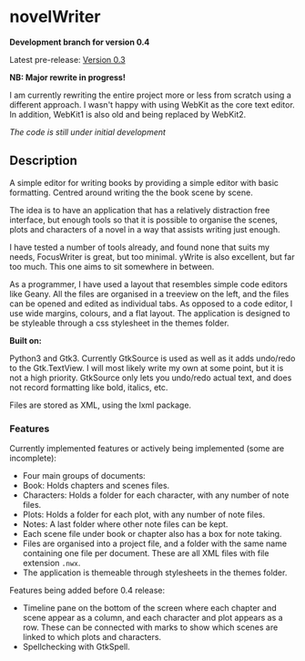 # novelWriter

**Development branch for version 0.4**

Latest pre-release: [Version 0.3](https://github.com/vkbo/novelWriter/releases/tag/v0.3)

**NB: Major rewrite in progress!**

I am currently rewriting the entire project more or less from scratch using a different approach.
I wasn't happy with using WebKit as the core text editor. In addition, WebKit1 is also old and
being replaced by WebKit2.

*The code is still under initial development*

## Description

A simple editor for writing books by providing a simple editor with basic formatting.
Centred around writing the the book scene by scene.

The idea is to have an application that has a relatively distraction free interface, but enough
tools so that it is possible to organise the scenes, plots and characters of a novel in a way
that assists writing just enough.

I have tested a number of tools already, and found none that suits my needs, FocusWriter is great,
but too minimal. yWrite is also excellent, but far too much. This one aims to sit somewhere in
between.

As a programmer, I have used a layout that resembles simple code editors like Geany. All the files
are organised in a treeview on the left, and the files can be opened and edited as individual tabs.
As opposed to a code editor, I use wide margins, colours, and a flat layout. The application is
designed to be styleable through a css stylesheet in the themes folder.

**Built on:**

Python3 and Gtk3. Currently GtkSource is used as well as it adds undo/redo to the Gtk.TextView. I
will most likely write my own at some point, but it is not a high priority. GtkSource only lets
you undo/redo actual text, and does not record formatting like bold, italics, etc.

Files are stored as XML, using the lxml package.

### Features

Currently implemented features or actively being implemented (some are incomplete):

* Four main groups of documents:
 * Book: Holds chapters and scenes files.
 * Characters: Holds a folder for each character, with any number of note files.
 * Plots: Holds a folder for each plot, with any number of note files.
 * Notes: A last folder where other note files can be kept.
* Each scene file under book or chapter also has a box for note taking.
* Files are organised into a project file, and a folder with the same name containing one file
  per document. These are all XML files with file extension `.nwx`.
* The application is themeable through stylesheets in the themes folder.

Features being added before 0.4 release:

* Timeline pane on the bottom of the screen where each chapter and scene appear as a column, and
  each character and plot appears as a row. These can be connected with marks to show which scenes
  are linked to which plots and characters.
* Spellchecking with GtkSpell.